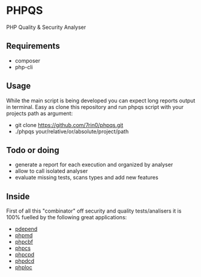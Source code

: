 # PHPQS
PHP Quality & Security Analyser

## Requirements
- composer
- php-cli

## Usage
While the main script is being developed you can expect long reports output in terminal. Easy as clone this repository and run phpqs script with your projects path as argument:
- git clone https://github.com/7rin0/phpqs.git
- ./phpqs your/relative/or/absolute/project/path

## Todo or doing
- generate a report for each execution and organized by analyser
- allow to call isolated analyser
- evaluate missing tests, scans types and add new features

## Inside
First of all this "combinator" off security and quality tests/analisers it is 100% fuelled by the following great applications:
- [pdepend](https://github.com/pdepend/pdepend)
- [phpmd](https://github.com/phpmd/phpmd)
- [phpcbf](https://github.com/squizlabs/PHP_CodeSniffer)
- [phpcs](https://github.com/squizlabs/PHP_CodeSniffer)
- [phpcpd](https://github.com/sebastianbergmann/phpcpd)
- [phpdcd](https://github.com/sebastianbergmann/phpdcd)
- [phploc](https://github.com/sebastianbergmann/phploc)
